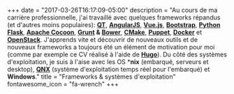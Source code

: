 +++
date = "2017-03-26T16:17:09-05:00"
description = "Au cours de ma carrière professionnelle, j'ai travaillé avec quelques frameworks répandus (et d'autres moins populaires): **[QT](https://www.qt.io/)**, **[AngularJS](https://angular.io/)**, **[Vue.js](https://vuejs.org/)**, **[Bootstrap](http://getbootstrap.com/)**, **[Python Flask](http://flask.pocoo.org/)**, **[Apache Cocoon](http://cocoon.apache.org/)**, **[Grunt](https://gruntjs.com/) & [Bower](https://bower.io/)**, **[CMake](https://cmake.org/)**, **[Puppet](https://puppet.com/)**, **[Docker](https://www.docker.com/)** et **[OpenStack](https://www.openstack.org/)**. J'apprends vite et découvrir de nouveaux outils et de nouveaux frameworks a toujours été un élément de motivation pour moi (comme par exemple ce CV réalisé à l'aide de **[Hugo](https://gohugo.io/)**). Du côté des systèmes d'exploitation, je suis à l'aise avec les OS ***nix** (embarqué, serveurs et desktop), **[QNX](http://www.qnx.com)** (système d'exploitation temps réel pour l'embarqué) et **Windows**."
title = "Frameworks & systèmes d'exploitation"
fontawesome_icon = "fa-wrench"
+++
